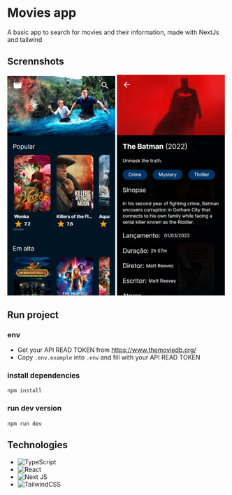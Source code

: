 # Movies app

A basic app to search for movies and their information, made with NextJs and tailwind

## Scrennshots

<p>
  <img width="49%" src="./screenshots/mobile.png" alt="Mobile Screenshot 1"/>
  <img width="49%" src="./screenshots/mobile_2.png" alt="Mobile Screenshot 2"/>
</p>

## Run project

### env

- Get your API READ TOKEN from https://www.themoviedb.org/
- Copy `.env.example` into `.env` and fill with your API READ TOKEN

### install dependencies

```
npm install
```

### run dev version

```
npm run dev
```

## Technologies

- ![TypeScript](https://img.shields.io/badge/typescript-%23007ACC.svg?style=for-the-badge&logo=typescript&logoColor=white)
- ![React](https://img.shields.io/badge/react-%2320232a.svg?style=for-the-badge&logo=react&logoColor=%2361DAFB)
- ![Next JS](https://img.shields.io/badge/Next-black?style=for-the-badge&logo=next.js&logoColor=white)
- ![TailwindCSS](https://img.shields.io/badge/tailwindcss-%2338B2AC.svg?style=for-the-badge&logo=tailwind-css&logoColor=white)
